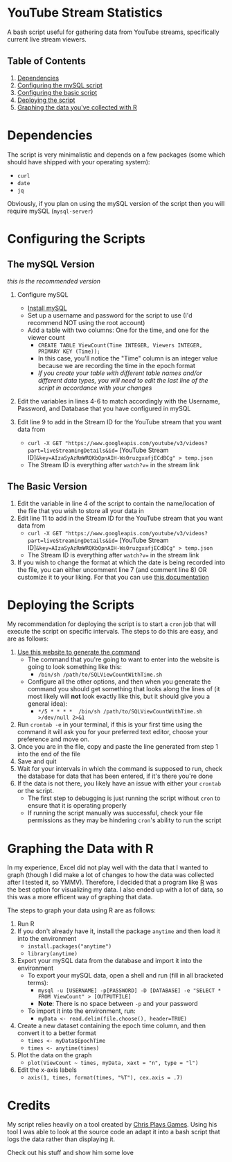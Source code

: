 # YouTube Stream Statistics 

A bash script useful for gathering data from YouTube streams, specifically current live stream viewers. 

## Table of Contents

1. [Dependencies](https://github.com/jivandabeast/youtubestreamstatistics#dependencies)
2. [Configuring the mySQL script](https://github.com/jivandabeast/youtubestreamstatistics#the-mysql-version-this-is-the-recommended-version)
3. [Configuring the basic script](https://github.com/jivandabeast/youtubestreamstatistics#the-basic-version)
4. [Deploying the script](https://github.com/jivandabeast/youtubestreamstatistics#deploying-the-scripts)
5. [Graphing the data you've collected with R](https://github.com/jivandabeast/youtubestreamstatistics#graphing-the-data-with-r)

# Dependencies

The script is very minimalistic and depends on a few packages (some which should have shipped with your operating system):
* `curl` 
* `date`
* `jq`

Obviously, if you plan on using the mySQL version of the script then you will require mySQL (`mysql-server`)

# Configuring the Scripts

## The mySQL Version 
*this is the recommended version*

1. Configure mySQL
   - [Install mySQL](https://www.digitalocean.com/community/tutorials/how-to-install-mysql-on-ubuntu-18-04)
   - Set up a username and password for the script to use (I'd recommend NOT using the root account)
   - Add a table with two columns: One for the time, and one for the viewer count
     - `CREATE TABLE ViewCount(Time INTEGER, Viewers INTEGER, PRIMARY KEY (Time));`
     - In this case, you'll notice the "Time" column is an integer value because we are recording the time in the epoch format
     - *If you create your table with different table names and/or different data types, you will need to edit the last line of the script in accordance with your changes*
     
2. Edit the variables in lines 4-6 to match accordingly with the Username, Password, and Database that you have configured in mySQL
3. Edit line 9 to add in the Stream ID for the YouTube stream that you want data from
   - `curl -X GET "https://www.googleapis.com/youtube/v3/videos?part=liveStreamingDetails&id=` [YouTube Stream ID]`&key=AIzaSyAzRmWRQKbQpnAIH-Ws0ruzgxafjECdBCg" > temp.json`
   - The Stream ID is everything after `watch?v=` in the stream link

## The Basic Version

1. Edit the variable in line 4 of the script to contain the name/location of the file that you wish to store all your data in
2. Edit line 11 to add in the Stream ID for the YouTube stream that you want data from
   - `curl -X GET "https://www.googleapis.com/youtube/v3/videos?part=liveStreamingDetails&id=` [YouTube Stream ID]`&key=AIzaSyAzRmWRQKbQpnAIH-Ws0ruzgxafjECdBCg" > temp.json`
   - The Stream ID is everything after `watch?v=` in the stream link
3. If you wish to change the format at which the date is being recorded into the file, you can either uncomment line 7 (and comment line 8) OR customize it to your liking. For that you can use [this documentation](https://www.cyberciti.biz/faq/linux-unix-formatting-dates-for-display/)

# Deploying the Scripts

My recommendation for deploying the script is to start a `cron` job that will execute the script on specific intervals. The steps to do this are easy, and are as follows:

1. [Use this website to generate the command](https://crontab-generator.org/)
   - The command that you're going to want to enter into the website is going to look something like this:
     -  `/bin/sh /path/to/SQLViewCountWithTime.sh`
   - Configure all the other options, and then when you generate the command you should get something that looks along the lines of (it most likely will **not** look exactly like this, but it should give you a general idea):
      - `*/5 * * * *  /bin/sh /path/to/SQLViewCountWithTime.sh >/dev/null 2>&1`
2. Run `crontab -e` in your terminal, if this is your first time using the command it will ask you for your preferred text editor, choose your preference and move on.
3. Once you are in the file, copy and paste the line generated from step 1 into the end of the file
4. Save and quit
5. Wait for your intervals in which the command is supposed to run, check the database for data that has been entered, if it's there you're done
6. If the data is not there, you likely have an issue with either your `crontab` or the script.
   - The first step to debugging is just running the script without `cron` to ensure that it is operating properly
   - If running the script manually was successful, check your file permissions as they may be hindering `cron`'s ability to run the script

# Graphing the Data with R

In my experience, Excel did not play well with the data that I wanted to graph (though I did make a lot of changes to how the data was collected after I tested it, so YMMV). Therefore, I decided that a program like [R](https://www.r-project.org/) was the best option for visualizing my data. I also ended up with a lot of data, so this was a more efficent way of graphing that data.

The steps to graph your data using R are as follows: 
1. Run R
2. If you don't already have it, install the package `anytime` and then load it into the environment
   - `install.packages("anytime")`
   - `library(anytime)`
3. Export your mySQL data from the database and import it into the environment
   - To export your mySQL data, open a shell and run (fill in all bracketed terms):
     - `mysql -u [USERNAME] -p[PASSWORD] -D [DATABASE] -e "SELECT * FROM ViewCount" > [OUTPUTFILE]`
     - **Note**: There is no space between `-p` and your password
   - To import it into the environment, run: 
     - `myData <- read.delim(file.choose(), header=TRUE)`
4. Create a new dataset containing the epoch time column, and then convert it to a better format
   - `times <- myData$EpochTime`
   - `times <- anytime(times)`
5. Plot the data on the graph
   - `plot(ViewCount ~ times, myData, xaxt = "n", type = "l")`
6. Edit the x-axis labels 
   - `axis(1, times, format(times, "%T"), cex.axis = .7)`

# Credits

My script relies heavily on a tool created by [Chris Plays Games](https://chrisplaysgames.com/views). Using his tool I was able to look at the source code an adapt it into a bash script that logs the data rather than displaying it.

Check out his stuff and show him some love
